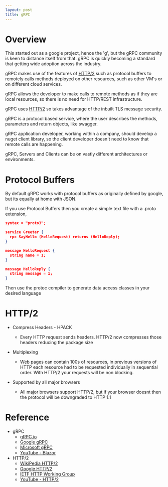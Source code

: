 ```yaml
---
layout: post
title: gRPC
---
```


# Overview
This started out as a google project, hence the 'g', but the gRPC community is keen to distance itself from that.
gRPC is quickly becoming a standard that getting wide adoption across the industry.

gRPC makes use of the features of [HTTP/2](#HTTP/2) such as protocol buffers to remotely calls methods deployed on other resources, such as other VM's or on different cloud services.

gRPC allows the developer to make calls to remote methods as if they are local resources, so there is no need for HTTP/REST infrastructure.

gRPC uses [HTTP/2](#HTTP/2) so takes advantage of the inbuilt TLS message security.

gRPC is a protocol based service, where the user describes the methods, parameters and return objects, like swagger.

gRPC application developer, working within a company, should develop a nuget client library, so the client developer doesn't need to know that remote calls are happening.

gRPC, Servers and Clients can be on vastly different architectures or environments.

# Protocol Buffers
By default gRPC works with protocol buffers as originally defined by google, but its equally at home with JSON.

If you use Protocol Buffers then you create a simple text file with a .proto extension, 

```Json
syntax = "proto3";

service Greeter {
  rpc SayHello (HelloRequest) returns (HelloReply);
}

message HelloRequest {
  string name = 1;
}

message HelloReply {
  string message = 1;
}
```

Then use the protoc compiler to generate data access classes in your desired language

# HTTP/2
* Compress Headers - HPACK
  * Every HTTP request sends headers. HTTP/2 now compresses those headers reducing the package size

* Multiplexing
  * Web pages can contain 100s of resources, in previous versions of HTTP each resource had to be requested individually in sequential order.  With HTTP/2 your requests will be non blocking.  

* Supported by all major browsers
  * All major browsers support HTTP/2, but if your browser doesnt then the protocol will be downgraded to HTTP 1.1


# Reference
* gRPC
  * [gRPC.io](https://grpc.io/docs/guides/)
  * [Google gRPC](https://cloud.google.com/endpoints/docs/grpc/about-grpc)
  * [Microsoft gRPC](https://docs.microsoft.com/en-us/aspnet/core/grpc/?view=aspnetcore-3.0)
  * [YouTube - Blazor](https://www.bing.com/videos/search?q=grpc&view=detail&mid=C7E6365D6E0295DF30D5C7E6365D6E0295DF30D5&FORM=VIRE)
* HTTP/2
  * [WikiPedia HTTP/2](https://en.wikipedia.org/wiki/HTTP/2)
  * [Google HTTP/2](https://developers.google.com/web/fundamentals/performance/http2/)
   * [IETF HTTP Working Group](https://http2.github.io/)
   * [YouTube - HTTP/2](https://www.bing.com/videos/search?q=http2&view=detail&mid=549AB50BE0608DC48D04549AB50BE0608DC48D04&FORM=VIRE)